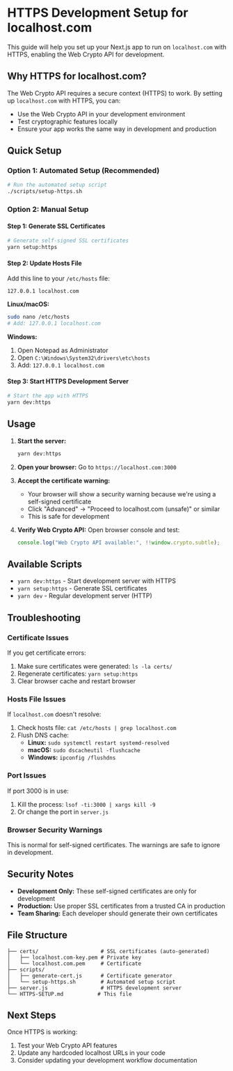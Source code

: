 # HTTPS Development Setup for localhost.com

This guide will help you set up your Next.js app to run on `localhost.com` with HTTPS, enabling the Web Crypto API for development.

## Why HTTPS for localhost.com?

The Web Crypto API requires a secure context (HTTPS) to work. By setting up `localhost.com` with HTTPS, you can:

- Use the Web Crypto API in your development environment
- Test cryptographic features locally
- Ensure your app works the same way in development and production

## Quick Setup

### Option 1: Automated Setup (Recommended)

```bash
# Run the automated setup script
./scripts/setup-https.sh
```

### Option 2: Manual Setup

#### Step 1: Generate SSL Certificates

```bash
# Generate self-signed SSL certificates
yarn setup:https
```

#### Step 2: Update Hosts File

Add this line to your `/etc/hosts` file:

```
127.0.0.1 localhost.com
```

**Linux/macOS:**

```bash
sudo nano /etc/hosts
# Add: 127.0.0.1 localhost.com
```

**Windows:**

1. Open Notepad as Administrator
2. Open `C:\Windows\System32\drivers\etc\hosts`
3. Add: `127.0.0.1 localhost.com`

#### Step 3: Start HTTPS Development Server

```bash
# Start the app with HTTPS
yarn dev:https
```

## Usage

1. **Start the server:**

   ```bash
   yarn dev:https
   ```

2. **Open your browser:**
   Go to `https://localhost.com:3000`

3. **Accept the certificate warning:**

   - Your browser will show a security warning because we're using a self-signed certificate
   - Click "Advanced" → "Proceed to localhost.com (unsafe)" or similar
   - This is safe for development

4. **Verify Web Crypto API:**
   Open browser console and test:
   ```javascript
   console.log("Web Crypto API available:", !!window.crypto.subtle);
   ```

## Available Scripts

- `yarn dev:https` - Start development server with HTTPS
- `yarn setup:https` - Generate SSL certificates
- `yarn dev` - Regular development server (HTTP)

## Troubleshooting

### Certificate Issues

If you get certificate errors:

1. Make sure certificates were generated: `ls -la certs/`
2. Regenerate certificates: `yarn setup:https`
3. Clear browser cache and restart browser

### Hosts File Issues

If `localhost.com` doesn't resolve:

1. Check hosts file: `cat /etc/hosts | grep localhost.com`
2. Flush DNS cache:
   - **Linux:** `sudo systemctl restart systemd-resolved`
   - **macOS:** `sudo dscacheutil -flushcache`
   - **Windows:** `ipconfig /flushdns`

### Port Issues

If port 3000 is in use:

1. Kill the process: `lsof -ti:3000 | xargs kill -9`
2. Or change the port in `server.js`

### Browser Security Warnings

This is normal for self-signed certificates. The warnings are safe to ignore in development.

## Security Notes

- **Development Only:** These self-signed certificates are only for development
- **Production:** Use proper SSL certificates from a trusted CA in production
- **Team Sharing:** Each developer should generate their own certificates

## File Structure

```
├── certs/                    # SSL certificates (auto-generated)
│   ├── localhost.com-key.pem # Private key
│   └── localhost.com.pem     # Certificate
├── scripts/
│   ├── generate-cert.js      # Certificate generator
│   └── setup-https.sh        # Automated setup script
├── server.js                 # HTTPS development server
└── HTTPS-SETUP.md           # This file
```

## Next Steps

Once HTTPS is working:

1. Test your Web Crypto API features
2. Update any hardcoded localhost URLs in your code
3. Consider updating your development workflow documentation
